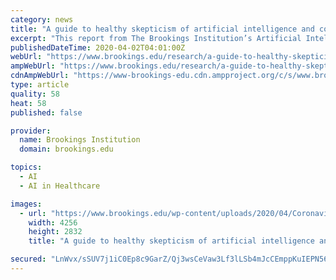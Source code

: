 ```yaml
---
category: news
title: "A guide to healthy skepticism of artificial intelligence and coronavirus"
excerpt: "This report from The Brookings Institution’s Artificial Intelligence and Emerging Technology (AIET) Initiative is part of “AI Governance,” a series that identifies key governance and norm issues related to AI and proposes policy remedies to address the complex challenges associated with emerging technologies. The COVID-19 outbreak has ..."
publishedDateTime: 2020-04-02T04:01:00Z
webUrl: "https://www.brookings.edu/research/a-guide-to-healthy-skepticism-of-artificial-intelligence-and-coronavirus/"
ampWebUrl: "https://www.brookings.edu/research/a-guide-to-healthy-skepticism-of-artificial-intelligence-and-coronavirus/amp/"
cdnAmpWebUrl: "https://www-brookings-edu.cdn.ampproject.org/c/s/www.brookings.edu/research/a-guide-to-healthy-skepticism-of-artificial-intelligence-and-coronavirus/amp/"
type: article
quality: 58
heat: 58
published: false

provider:
  name: Brookings Institution
  domain: brookings.edu

topics:
  - AI
  - AI in Healthcare

images:
  - url: "https://www.brookings.edu/wp-content/uploads/2020/04/Coronavirus_testing.jpg"
    width: 4256
    height: 2832
    title: "A guide to healthy skepticism of artificial intelligence and coronavirus"

secured: "LnWvx/sSUV7j1iC0Ep8c9GarZ/Qj3wsCeVaw3Lf3lLSb4mJcCEmppKuIEPN56DbGfOOeWJwz6ZHVSdpzoDRz9SrfqUzXHqG8BnLCuCBfMvmKnciBBAfE29zqA5/+Xfw/mzYc+Vg243mRq8bpbjQeH/pNlRzsJd50W8P7PkPkW3mS/rVC9mHhwhMRSYVCZpU+VkskyoWSgU6NLdNLWtydOPiy+lH9fohCjHINY7VAq9l+zMk+GYDyqTAVBJ2dKGVUuFFLmTvrLFShfph3IFVMyJZrVVeIWDy0Ko7Bu8IVD5vZk1n/vWq5m45E3WmN32rH;bs8Ux7+9ishyS6qCxV9uJA=="
---
```


